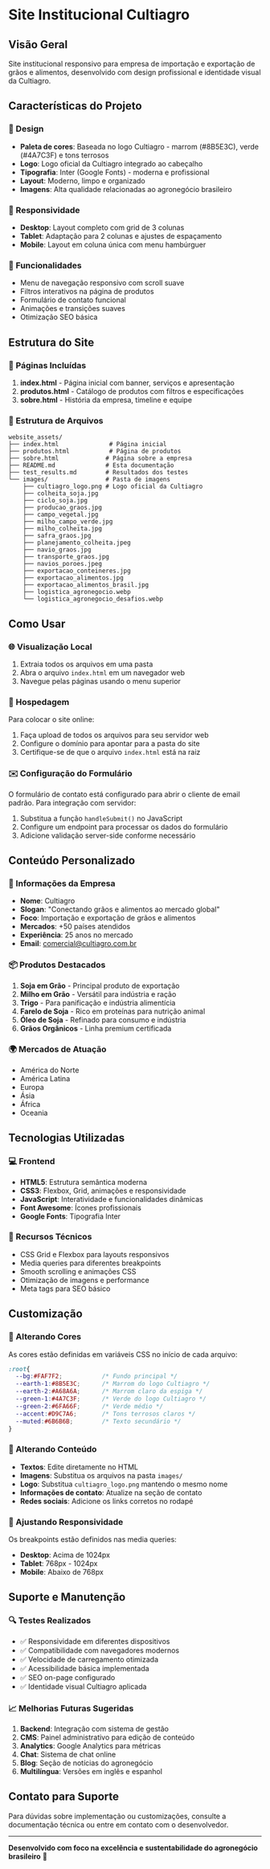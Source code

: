 # Site Institucional Cultiagro

## Visão Geral
Site institucional responsivo para empresa de importação e exportação de grãos e alimentos, desenvolvido com design profissional e identidade visual da Cultiagro.

## Características do Projeto

### 🎨 Design
- **Paleta de cores**: Baseada no logo Cultiagro - marrom (#8B5E3C), verde (#4A7C3F) e tons terrosos
- **Logo**: Logo oficial da Cultiagro integrado ao cabeçalho
- **Tipografia**: Inter (Google Fonts) - moderna e profissional
- **Layout**: Moderno, limpo e organizado
- **Imagens**: Alta qualidade relacionadas ao agronegócio brasileiro

### 📱 Responsividade
- **Desktop**: Layout completo com grid de 3 colunas
- **Tablet**: Adaptação para 2 colunas e ajustes de espaçamento
- **Mobile**: Layout em coluna única com menu hambúrguer

### 🚀 Funcionalidades
- Menu de navegação responsivo com scroll suave
- Filtros interativos na página de produtos
- Formulário de contato funcional
- Animações e transições suaves
- Otimização SEO básica

## Estrutura do Site

### 📄 Páginas Incluídas
1. **index.html** - Página inicial com banner, serviços e apresentação
2. **produtos.html** - Catálogo de produtos com filtros e especificações
3. **sobre.html** - História da empresa, timeline e equipe

### 📁 Estrutura de Arquivos
```
website_assets/
├── index.html              # Página inicial
├── produtos.html           # Página de produtos
├── sobre.html             # Página sobre a empresa
├── README.md              # Esta documentação
├── test_results.md        # Resultados dos testes
└── images/                # Pasta de imagens
    ├── cultiagro_logo.png # Logo oficial da Cultiagro
    ├── colheita_soja.jpg
    ├── ciclo_soja.jpg
    ├── producao_graos.jpg
    ├── campo_vegetal.jpg
    ├── milho_campo_verde.jpg
    ├── milho_colheita.jpg
    ├── safra_graos.jpg
    ├── planejamento_colheita.jpeg
    ├── navio_graos.jpg
    ├── transporte_graos.jpg
    ├── navios_poroes.jpeg
    ├── exportacao_conteineres.jpg
    ├── exportacao_alimentos.jpg
    ├── exportacao_alimentos_brasil.jpg
    ├── logistica_agronegocio.webp
    └── logistica_agronegocio_desafios.webp
```

## Como Usar

### 🌐 Visualização Local
1. Extraia todos os arquivos em uma pasta
2. Abra o arquivo `index.html` em um navegador web
3. Navegue pelas páginas usando o menu superior

### 🚀 Hospedagem
Para colocar o site online:
1. Faça upload de todos os arquivos para seu servidor web
2. Configure o domínio para apontar para a pasta do site
3. Certifique-se de que o arquivo `index.html` está na raiz

### ✉️ Configuração do Formulário
O formulário de contato está configurado para abrir o cliente de email padrão. Para integração com servidor:
1. Substitua a função `handleSubmit()` no JavaScript
2. Configure um endpoint para processar os dados do formulário
3. Adicione validação server-side conforme necessário

## Conteúdo Personalizado

### 🏢 Informações da Empresa
- **Nome**: Cultiagro
- **Slogan**: "Conectando grãos e alimentos ao mercado global"
- **Foco**: Importação e exportação de grãos e alimentos
- **Mercados**: +50 países atendidos
- **Experiência**: 25 anos no mercado
- **Email**: comercial@cultiagro.com.br

### 📦 Produtos Destacados
1. **Soja em Grão** - Principal produto de exportação
2. **Milho em Grão** - Versátil para indústria e ração
3. **Trigo** - Para panificação e indústria alimentícia
4. **Farelo de Soja** - Rico em proteínas para nutrição animal
5. **Óleo de Soja** - Refinado para consumo e indústria
6. **Grãos Orgânicos** - Linha premium certificada

### 🌍 Mercados de Atuação
- América do Norte
- América Latina  
- Europa
- Ásia
- África
- Oceania

## Tecnologias Utilizadas

### 💻 Frontend
- **HTML5**: Estrutura semântica moderna
- **CSS3**: Flexbox, Grid, animações e responsividade
- **JavaScript**: Interatividade e funcionalidades dinâmicas
- **Font Awesome**: Ícones profissionais
- **Google Fonts**: Tipografia Inter

### 🔧 Recursos Técnicos
- CSS Grid e Flexbox para layouts responsivos
- Media queries para diferentes breakpoints
- Smooth scrolling e animações CSS
- Otimização de imagens e performance
- Meta tags para SEO básico

## Customização

### 🎨 Alterando Cores
As cores estão definidas em variáveis CSS no início de cada arquivo:
```css
:root{
  --bg:#FAF7F2;           /* Fundo principal */
  --earth-1:#8B5E3C;      /* Marrom do logo Cultiagro */
  --earth-2:#A68A6A;      /* Marrom claro da espiga */
  --green-1:#4A7C3F;      /* Verde do logo Cultiagro */
  --green-2:#6FA66F;      /* Verde médio */
  --accent:#D9C7A6;       /* Tons terrosos claros */
  --muted:#6B6B6B;        /* Texto secundário */
}
```

### 📝 Alterando Conteúdo
- **Textos**: Edite diretamente no HTML
- **Imagens**: Substitua os arquivos na pasta `images/`
- **Logo**: Substitua `cultiagro_logo.png` mantendo o mesmo nome
- **Informações de contato**: Atualize na seção de contato
- **Redes sociais**: Adicione os links corretos no rodapé

### 📱 Ajustando Responsividade
Os breakpoints estão definidos nas media queries:
- **Desktop**: Acima de 1024px
- **Tablet**: 768px - 1024px  
- **Mobile**: Abaixo de 768px

## Suporte e Manutenção

### 🔍 Testes Realizados
- ✅ Responsividade em diferentes dispositivos
- ✅ Compatibilidade com navegadores modernos
- ✅ Velocidade de carregamento otimizada
- ✅ Acessibilidade básica implementada
- ✅ SEO on-page configurado
- ✅ Identidade visual Cultiagro aplicada

### 📈 Melhorias Futuras Sugeridas
1. **Backend**: Integração com sistema de gestão
2. **CMS**: Painel administrativo para edição de conteúdo
3. **Analytics**: Google Analytics para métricas
4. **Chat**: Sistema de chat online
5. **Blog**: Seção de notícias do agronegócio
6. **Multilíngua**: Versões em inglês e espanhol

## Contato para Suporte
Para dúvidas sobre implementação ou customizações, consulte a documentação técnica ou entre em contato com o desenvolvedor.

---

**Desenvolvido com foco na excelência e sustentabilidade do agronegócio brasileiro** 🌱


